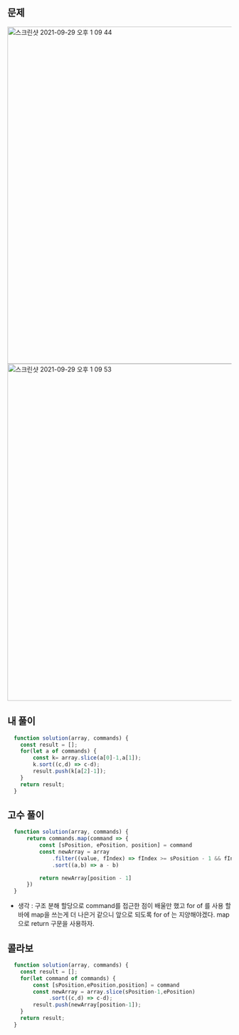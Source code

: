 ## 문제



<img width="756" alt="스크린샷 2021-09-29 오후 1 09 44" src="https://user-images.githubusercontent.com/87749134/135201901-e7905206-0742-4dd5-a216-5e76159e4fd5.png">
<img width="756" alt="스크린샷 2021-09-29 오후 1 09 53" src="https://user-images.githubusercontent.com/87749134/135201907-99bfaea5-1ab8-4d40-8d92-b502431bd8a3.png">



<h2>내 풀이</h2>

```javascript
  function solution(array, commands) {
    const result = [];
    for(let a of commands) {
        const k= array.slice(a[0]-1,a[1]);
        k.sort((c,d) => c-d);
        result.push(k[a[2]-1]);
    }
    return result;
  }
```





## 고수 풀이

```javascript
  function solution(array, commands) {
      return commands.map(command => {
          const [sPosition, ePosition, position] = command
          const newArray = array
              .filter((value, fIndex) => fIndex >= sPosition - 1 && fIndex <= ePosition - 1)
              .sort((a,b) => a - b)    

          return newArray[position - 1]
      })
  }
```


- 생각 : 구조 분해 할당으로 command를 접근한 점이 배울만 했고 for of 를 사용 할 바에 map을 쓰는게 더 나은거 같으니 앞으로 되도록 for of 는 지양해야겠다. map으로 return 구문을 사용하자.



## 콜라보

```javascript
  function solution(array, commands) {
    const result = [];
    for(let command of commands) {
        const [sPosition,ePosition,position] = command
        const newArray = array.slice(sPosition-1,ePosition)
             .sort((c,d) => c-d);
        result.push(newArray[position-1]);
    }
    return result;
  }
```
